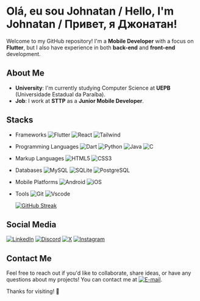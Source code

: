 # Olá, eu sou Johnatan / Hello, I'm Johnatan / Привет, я Джонатан!

Welcome to my GitHub repository! I'm a **Mobile Developer** with a focus on **Flutter**, but I also have experience in both **back-end** and **front-end** development.

## About Me
- **University**: I'm currently studying Computer Science at **UEPB** (Universidade Estadual da Paraíba).
- **Job**: I work at **STTP** as a **Junior Mobile Developer**.

## Stacks

- Frameworks
    ![Flutter](https://img.shields.io/badge/Flutter-02569B?style=for-the-badge&logo=flutter&logoColor=white) ![React](https://img.shields.io/badge/React-20232A?style=for-the-badge&logo=react&logoColor=61DAFB) ![Tailwind](https://img.shields.io/badge/tailwindcss-%2338B2AC.svg?style=for-the-badge&logo=tailwind-css&logoColor=white)

- Programming Languages
    ![Dart](https://img.shields.io/badge/Dart-0175C2?style=for-the-badge&logo=dart&logoColor=white) ![Python](https://img.shields.io/badge/python-3670A0?style=for-the-badge&logo=python&logoColor=ffdd54) ![Java](https://img.shields.io/badge/java-%23ED8B00.svg?style=for-the-badge&logo=openjdk&logoColor=white) ![C](https://img.shields.io/badge/C-00599C?style=for-the-badge&logo=c&logoColor=white)

- Markup Languages
    ![HTML5](https://img.shields.io/badge/HTML5-E34F26?style=for-the-badge&logo=html5&logoColor=white) ![CSS3](https://img.shields.io/badge/CSS3-1572B6?style=for-the-badge&logo=css3&logoColor=white)

- Databases
    ![MySQL](https://img.shields.io/badge/MySQL-00000F?style=for-the-badge&logo=mysql&logoColor=white) ![SQLite](https://img.shields.io/badge/SQLite-000?style=for-the-badge&logo=sqlite&logoColor=07405E) ![PostgreSQL](https://img.shields.io/badge/PostgreSQL-000?style=for-the-badge&logo=postgresql)

- Mobile Platforms
    ![Android](https://img.shields.io/badge/Android-3DDC84?style=for-the-badge&logo=android&logoColor=white) ![iOS](https://img.shields.io/badge/iOS-000000?style=for-the-badge&logo=ios&logoColor=white)

- Tools
    ![Git](https://img.shields.io/badge/GIT-E44C30?style=for-the-badge&logo=git&logoColor=white) ![Vscode](https://img.shields.io/badge/Vscode-007ACC?style=for-the-badge&logo=visual-studio-code&logoColor=white)

    [![GitHub Streak](https://streak-stats.demolab.com/?user=johndriguess&theme=bear&background=000&border=30A3DC&dates=FFF)](https://git.io/streak-stats)

## Social Media

[![LinkedIn](https://img.shields.io/badge/LinkedIn-0077B5?style=for-the-badge&logo=linkedin&logoColor=white)](https://www.linkedin.com/in/johnrodriguess/) [![Discord](https://img.shields.io/badge/Discord-7289DA?style=for-the-badge&logo=discord&logoColor=white)](https://discord.com/channels/@johndriguess/) [![X](https://img.shields.io/badge/X-000?style=for-the-badge&logo=x)](https://x.com/johnrodriguess_) [![Instagram](https://img.shields.io/badge/-Instagram-%23E4405F?style=for-the-badge&logo=instagram&logoColor=white)](https://www.instagram.com/johnrodriguess_/)


## Contact Me
Feel free to reach out if you'd like to collaborate, share ideas, or have any questions about my projects! You can contact me at [![E-mail](https://img.shields.io/badge/-Email-000?style=for-the-badge&logo=microsoft-outlook&logoColor=007BFF)](mailto:johndriguess@gmail.com).

Thanks for visiting! 🚀


